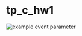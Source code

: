 # tp_c_hw1

![example event parameter](https://github.com/imkamie/tp_c_hw1/actions/workflows/ci.yml/badge.svg?event=build)
